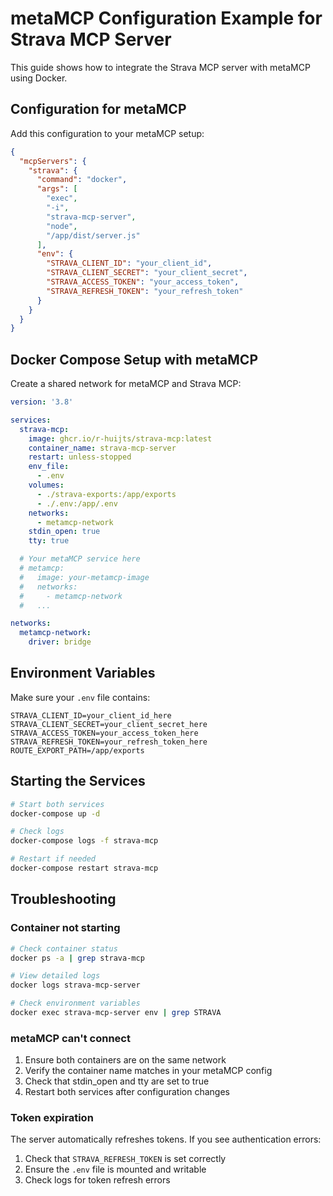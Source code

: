 # metaMCP Configuration Example for Strava MCP Server

This guide shows how to integrate the Strava MCP server with metaMCP using Docker.

## Configuration for metaMCP

Add this configuration to your metaMCP setup:

```json
{
  "mcpServers": {
    "strava": {
      "command": "docker",
      "args": [
        "exec",
        "-i",
        "strava-mcp-server",
        "node",
        "/app/dist/server.js"
      ],
      "env": {
        "STRAVA_CLIENT_ID": "your_client_id",
        "STRAVA_CLIENT_SECRET": "your_client_secret",
        "STRAVA_ACCESS_TOKEN": "your_access_token",
        "STRAVA_REFRESH_TOKEN": "your_refresh_token"
      }
    }
  }
}
```

## Docker Compose Setup with metaMCP

Create a shared network for metaMCP and Strava MCP:

```yaml
version: '3.8'

services:
  strava-mcp:
    image: ghcr.io/r-huijts/strava-mcp:latest
    container_name: strava-mcp-server
    restart: unless-stopped
    env_file:
      - .env
    volumes:
      - ./strava-exports:/app/exports
      - ./.env:/app/.env
    networks:
      - metamcp-network
    stdin_open: true
    tty: true

  # Your metaMCP service here
  # metamcp:
  #   image: your-metamcp-image
  #   networks:
  #     - metamcp-network
  #   ...

networks:
  metamcp-network:
    driver: bridge
```

## Environment Variables

Make sure your `.env` file contains:

```env
STRAVA_CLIENT_ID=your_client_id_here
STRAVA_CLIENT_SECRET=your_client_secret_here
STRAVA_ACCESS_TOKEN=your_access_token_here
STRAVA_REFRESH_TOKEN=your_refresh_token_here
ROUTE_EXPORT_PATH=/app/exports
```

## Starting the Services

```bash
# Start both services
docker-compose up -d

# Check logs
docker-compose logs -f strava-mcp

# Restart if needed
docker-compose restart strava-mcp
```

## Troubleshooting

### Container not starting
```bash
# Check container status
docker ps -a | grep strava-mcp

# View detailed logs
docker logs strava-mcp-server

# Check environment variables
docker exec strava-mcp-server env | grep STRAVA
```

### metaMCP can't connect
1. Ensure both containers are on the same network
2. Verify the container name matches in your metaMCP config
3. Check that stdin_open and tty are set to true
4. Restart both services after configuration changes

### Token expiration
The server automatically refreshes tokens. If you see authentication errors:
1. Check that `STRAVA_REFRESH_TOKEN` is set correctly
2. Ensure the `.env` file is mounted and writable
3. Check logs for token refresh errors
